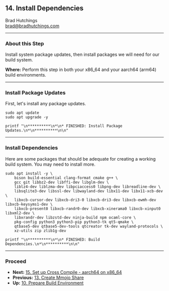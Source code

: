 ## 14. Install Dependencies

Brad Hutchings<br/>
brad@bradhutchings.com

---
### About this Step
Install system package updates, then install packages we will need for our build system.

**Where:** Perform this step in both your x86_64 and your aarch64 (arm64) build environments.

---
### Install Package Updates
First, let's install any package updates.
```
sudo apt update
sudo apt upgrade -y

printf "\n**********\n*\n* FINISHED: Install Package Updates.\n*\n**********\n\n"
```

---
### Install Dependencies
Here are some packages that should be adequate for creating a working build system. You may need to install more.
```
sudo apt install -y \
    bison build-essential clang-format cmake g++ \
    gcc git libbz2-dev libffi-dev libglm-dev \
    liblz4-dev liblzma-dev libpciaccess0 libpng-dev libreadline-dev \
    libsqlite3-dev libssl-dev libwayland-dev libx11-dev libx11-xcb-dev \
    libxcb-cursor-dev libxcb-dri3-0 libxcb-dri3-dev libxcb-ewmh-dev libxcb-keysyms1-dev \
    libxcb-present0 libxcb-randr0-dev libxcb-xinerama0 libxcb-xinput0 libxml2-dev \
    libxrandr-dev libzstd-dev ninja-build npm ocaml-core \
    pkg-config python3 python3-pip python3-tk qt5-qmake \
    qtbase5-dev qtbase5-dev-tools qtcreator tk-dev wayland-protocols \
    xz-utils zip zlib1g-dev 

printf "\n**********\n*\n* FINISHED: Build Dependencies.\n*\n**********\n\n"
```

---
### Proceed
- **Next:** [15. Set up Cross Compile - aarch64 on x86_64](15-Set-up-Cross-Compile-aarch64-on-x86_64.md)
- **Previous:** [13. Create Mmojo Share](13-Create-Mmojo-Share.md)
- **Up:** [10. Prepare Build Environment](10-Prepare-Build-Environment.md)
